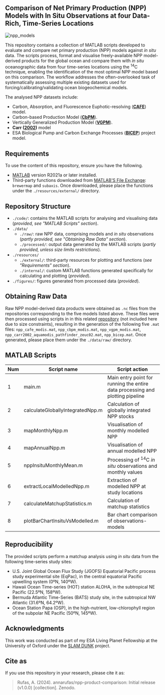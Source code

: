 ## Comparison of Net Primary Production (NPP) Models with In Situ Observations at four Data-Rich, Time-Series Locations

![npp_models](https://github.com/user-attachments/assets/4173b715-c0d4-4c72-a9c5-490e20bba098)

This repository contains a collection of MATLAB scripts developed to evaluate and compare net primary production (NPP) models against *in situ* data. The scripts process, format and visualise freely-available NPP model-derived products for the global ocean and compare them with *in situ* oceanographic data from four time-series locations using the <sup>14</sup>C technique, enabling the identification of the most optimal NPP model based on this comparison. The workflow addresses the often-overlooked task of systematically assessing multiple existing datasets used for forcing/calibrating/validating ocean biogeochemical models.

The analysed NPP datasets include: 
- Carbon, Absorption, and Fluorescence Euphotic-resolving ([**CAFE**](http://orca.science.oregonstate.edu/1080.by.2160.monthly.hdf.cafe.m.php)) model.
- Carbon-based Production Model ([**CbPM**](http://orca.science.oregonstate.edu/1080.by.2160.monthly.hdf.cbpm2.m.php)).
- Vertically Generalized Production Model ([**VGPM**](http://orca.science.oregonstate.edu/1080.by.2160.monthly.hdf.vgpm.m.chl.m.sst.php)).
- **Carr ([2002](https://doi.org/10.1016/S0967-0645(01)00094-7))** model
- ESA Biological Pump and Carbon Exchange Processes ([**BICEP**](https://catalogue.ceda.ac.uk/uuid/69b2c9c6c4714517ba10dab3515e4ee6/)) project model.

## Requirements

To use the content of this repository, ensure you have the following.
- [MATLAB](https://mathworks.com/products/matlab.html) version R2021a or later installed.
- Third-party functions downloaded from [MATLAB'S File Exchange](https://mathworks.com/matlabcentral/fileexchange/): `brewermap` and `subaxis`. Once downloaded, please place the functions under the `./resources/external/` directory.

## Repository Structure

 - `./code/`: contains the MATLAB scripts for analysing and visualising data (*provided, see "MATLAB Scripts" section*).
 - `./data/`
    - `./raw/`: raw NPP data, comprising models and *in situ* observations (*partly provided, see "Obtaining Raw Data" section*).
    - `./processed/`: output data generated by the MATLAB scripts (*partly provided, unless size limits restrictions*).
- `./resources/`
    - `./external/`: third-party resources for plotting and functions (*see "Requirements" section*).
    - `./internal/`: custom MATLAB functions generated specifically for calculating and plotting (*provided*).
- `./figures/`: figures generated from processed data (*provided*).

## Obtaining Raw Data

Raw NPP model-derived data products were obtained as `.nc` files from the repositories corresponding to the five models listed above. These files were then processed using scripts in in this related [repository](https://github.com/annarufas/ocean-data-lab) (not included here due to size constraints), resulting in the generation of the following five `.mat` files: `npp_cafe_modis.mat`, `npp_cbpm_modis.mat`, `npp_vgpm_modis.mat`, `npp_carr2002_aquamodis_pathfinder_zeuc02.mat`, `npp_bicep.mat`. Once generated, please place them under the `./data/raw/` directory.

## MATLAB Scripts

| Num| Script name                       | Script action                                                |
|----|-----------------------------------|---------------------------------------------------------------
| 1  | main.m                            | Main entry point for running the entire data processing and plotting pipeline  |
| 2  | calculateGloballyIntegratedNpp.m  | Calculation of globally integrated NPP stocks                |
| 3  | mapMonthlyNpp.m                   | Visualisation of monthly modelled NPP                        |
| 4  | mapAnnualNpp.m                    | Visualisation of annual modelled NPP                         |
| 5  | nppInsituMonthlyMean.m            | Processing of <sup>14</sup>C *in situ* observations and monthly values    |
| 6  | extractLocalModelledNpp.m         | Extraction of modelled NPP at study locations                |
| 7  | calculateMatchupStatistics.m      | Calculation of matchup statistics                            |
| 8  | plotBarChartInsituVsModelled.m    | Bar chart comparison of observations-models                  |

## Reproducibility

The provided scripts perform a matchup analysis using *in situ* data from the following time-series study sites:
- U.S. Joint Global Ocean Flux Study (JGOFS) Equatorial Pacific process study experimental site (EqPac), in the central equatorial Pacific upwelling system (0ºN, 140ºW).
- Hawaii Ocean Time-series (HOT) station ALOHA, in the subtropical NE Pacific (22.5ºN, 158ºW).
- Bermuda Atlantic Time-Series (BATS) study site, in the subtropical NW Atlantic (31.6ºN, 64.2ºW).
- Ocean Station Papa (OSP), in the high-nutrient, low-chlorophyll region of the subpolar NE Pacific (50ºN, 145ºW).

## Acknowledgments

This work was conducted as part of my ESA Living Planet Fellowship at the University of Oxford under the [SLAM DUNK](https://eo4society.esa.int/projects/slam-dunk/) project.

## Cite as

If you use this repository in your research, please cite it as:

> Rufas, A. (2024). annarufas/npp-product-comparison: Initial release (v1.0.0) [collection]. Zenodo. 